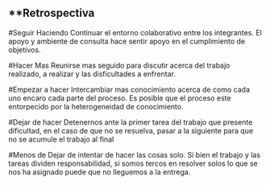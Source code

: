 ## **Retrospectiva

#Seguir Haciendo
Continuar el entorno colaborativo entre los integrantes. El apoyo y ambiente de consulta hace sentir apoyo en el cumplimiento de objetivos.

#Hacer Mas
Reunirse mas seguido para discutir acerca del trabajo realizado, a realizar y las disficultades a enfrentar.

#Empezar a hacer
Intercambiar mas conocimiento acerca de como cada uno encaro cada parte del proceso. Es posible que el proceso este entorpecido por la heterogeneidad de conocimiento. 

#Dejar de hacer
Detenernos ante la primer tarea del trabajo que presente dificultad, en el caso de que no se resuelva, pasar a la siguiente para que no se acumule el trabajo al final

#Menos de
Dejar de intentar de hacer las cosas solo. Si bien el trabajo y las tareas dividen responsabilidad, si somos tercos en resolver solos lo que se nos ha asignado puede que no lleguemos a la entrega. 